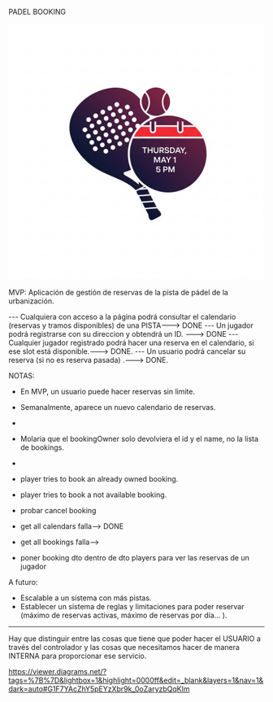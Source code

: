 PADEL BOOKING

<img src="/src/main/resources/static/padel-booking-logo.png" alt="Logo de padel Booking" title="PADEL BOOKING" width="2048">

MVP: Aplicación de gestión de reservas de la pista de pádel de la urbanización.


--- Cualquiera con acceso a la página podrá consultar el calendario (reservas y tramos disponibles) de una PISTA---> DONE
--- Un jugador podrá registrarse con su direccion y obtendrá un ID. ---> DONE
--- Cualquier jugador registrado podrá hacer una reserva en el calendario, si ese slot está disponible.---> DONE.
--- Un usuario podrá cancelar su reserva (si no es reserva pasada) .---> DONE.


NOTAS: 

- En MVP, un usuario puede hacer reservas sin limite.
- Semanalmente, aparece un nuevo calendario de reservas.


- 
- Molaria que el bookingOwner solo devolviera el id y el name, no la lista de bookings.
- 
- player tries to book an already owned booking.
- player tries to book a not available booking.
- probar cancel booking
- get all calendars falla--> DONE
- get all bookings falla--> 
- poner booking dto dentro de dto players para ver las reservas de un jugador

A futuro:

- Escalable a un sistema con más pistas.
- Establecer un sistema de reglas y limitaciones para poder reservar (máximo de reservas activas, máximo de reservas por día… ).


--------

Hay que distinguir entre las cosas que tiene que poder hacer el USUARIO a través del controlador 
y las cosas que necesitamos hacer de manera INTERNA para proporcionar ese servicio.

https://viewer.diagrams.net/?tags=%7B%7D&lightbox=1&highlight=0000ff&edit=_blank&layers=1&nav=1&dark=auto#G1F7YAcZhY5pEYzXbr9k_0oZaryzbQqKlm

